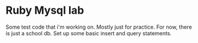 # Ruby Mysql lab

Some test code that i'm working on. Mostly just for practice.
For now, there is just a school db. Set up some basic insert
and query statements.